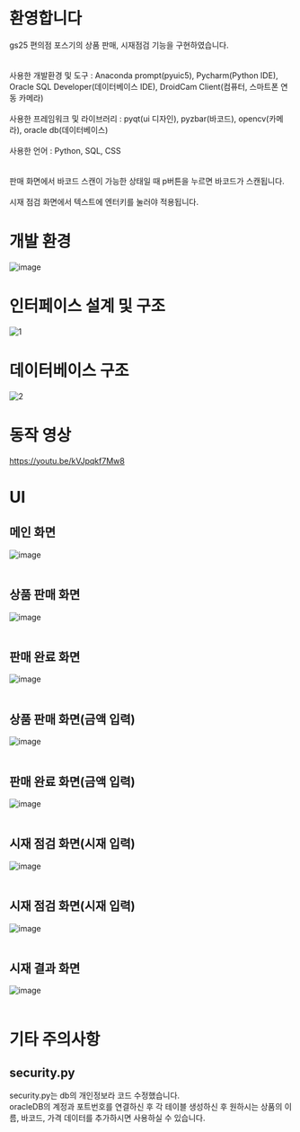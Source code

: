 # 환영합니다
gs25 편의점 포스기의 상품 판매, 시재점검 기능을 구현하였습니다.<br/>
<br/>
<br/>
사용한 개발환경 및 도구 : Anaconda prompt(pyuic5), Pycharm(Python IDE), Oracle SQL Developer(데이터베이스 IDE), DroidCam Client(컴퓨터, 스마트폰 연동 카메라)<br/>
<br/>
사용한 프레임워크 및 라이브러리 : pyqt(ui 디자인), pyzbar(바코드), opencv(카메라), oracle db(데이터베이스)<br/>
<br/>
사용한 언어 : Python, SQL, CSS<br/>
<br/>
<br/>
판매 화면에서 바코드 스캔이 가능한 상태일 때 p버튼을 누르면 바코드가 스캔됩니다.<br/>
<br/>
시재 점검 화면에서 텍스트에 엔터키를 눌러야 적용됩니다.

# 개발 환경
![image](https://github.com/dontoong/gs25/assets/106039761/a9bcd6a8-dc1f-437d-90cd-1be31b109237)

# 인터페이스 설계 및 구조
![1](https://github.com/dontoong/gs25/assets/106039761/35ea4781-3e5e-4f65-a78f-49b37e7c452a)

# 데이터베이스 구조
![2](https://github.com/dontoong/gs25/assets/106039761/dea7d223-9e2b-4009-8628-ae09c6d72ac3)

# 동작 영상
https://youtu.be/kVJpqkf7Mw8

# UI
## 메인 화면
![image](https://github.com/dontoong/gs25/assets/106039761/fbccb64b-6e57-4fc1-ad26-ecc7226a5b65)
<br/><br/>
## 상품 판매 화면
![image](https://github.com/dontoong/gs25/assets/106039761/9bd9db6d-f414-413a-9090-b4b511f98029)
<br/><br/>
## 판매 완료 화면
![image](https://github.com/dontoong/gs25/assets/106039761/136a1ce5-d9d6-4186-8f2c-9c9a7e026f30)
<br/><br/>
## 상품 판매 화면(금액 입력)
![image](https://github.com/dontoong/gs25/assets/106039761/eff37c1f-e703-471c-9413-853c14653384)
<br/><br/>
## 판매 완료 화면(금액 입력)
![image](https://github.com/dontoong/gs25/assets/106039761/57ffe8c0-a781-49cd-8740-22e4e69fc12c)
<br/><br/>
## 시재 점검 화면(시재 입력)
![image](https://github.com/dontoong/gs25/assets/106039761/dc3f1b6c-0a53-4ce0-9ee6-1fe1c5a6eefc)
<br/><br/>
## 시재 점검 화면(시재 입력)
![image](https://github.com/dontoong/gs25/assets/106039761/bb9fed69-1e93-4f1c-aa67-35801eb04596)
<br/><br/>
## 시재 결과 화면
![image](https://github.com/dontoong/gs25/assets/106039761/8a37fa90-e1a8-4746-883d-1b9ab6fca7ea)
<br/><br/>


# 기타 주의사항
## security.py
security.py는 db의 개인정보라 코드 수정했습니다.<br/>
oracleDB의 계정과 포트번호를 연결하신 후 각 테이블 생성하신 후 원하시는 상품의 이름, 바코드, 가격 데이터를 추가하시면 사용하실 수 있습니다.
